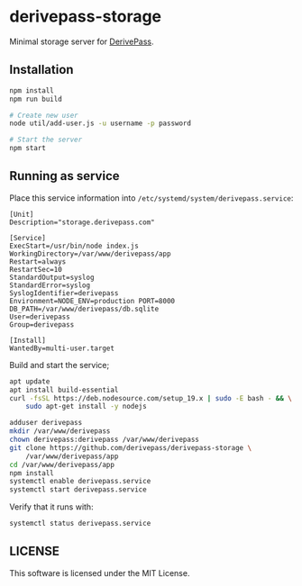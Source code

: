 # derivepass-storage

Minimal storage server for [DerivePass](https://derivepass.com/).

## Installation

```sh
npm install
npm run build

# Create new user
node util/add-user.js -u username -p password

# Start the server
npm start
```

## Running as service

Place this service information into `/etc/systemd/system/derivepass.service`:
```
[Unit]
Description="storage.derivepass.com"

[Service]
ExecStart=/usr/bin/node index.js
WorkingDirectory=/var/www/derivepass/app
Restart=always
RestartSec=10
StandardOutput=syslog
StandardError=syslog
SyslogIdentifier=derivepass
Environment=NODE_ENV=production PORT=8000 DB_PATH=/var/www/derivepass/db.sqlite
User=derivepass
Group=derivepass

[Install]
WantedBy=multi-user.target
```

Build and start the service;
```sh
apt update
apt install build-essential
curl -fsSL https://deb.nodesource.com/setup_19.x | sudo -E bash - && \
    sudo apt-get install -y nodejs

adduser derivepass
mkdir /var/www/derivepass
chown derivepass:derivepass /var/www/derivepass
git clone https://github.com/derivepass/derivepass-storage \
    /var/www/derivepass/app
cd /var/www/derivepass/app
npm install
systemctl enable derivepass.service
systemctl start derivepass.service
```

Verify that it runs with:
```sh
systemctl status derivepass.service
```

## LICENSE

This software is licensed under the MIT License.
